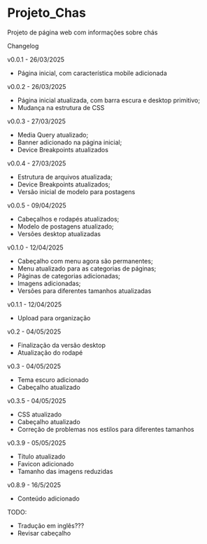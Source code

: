 # Projeto_Chas
 Projeto de página web com informações sobre chás


Changelog

v0.0.1 - 26/03/2025
* Página inicial, com característica mobile adicionada

v0.0.2 - 26/03/2025
* Página inicial atualizada, com barra escura e desktop primitivo;
* Mudança na estrutura de CSS

v0.0.3 - 27/03/2025
* Media Query atualizado;
* Banner adicionado na página inicial;
* Device Breakpoints atualizados

v0.0.4 - 27/03/2025
* Estrutura de arquivos atualizada;
* Device Breakpoints atualizados;
* Versão inicial de modelo para postagens

v0.0.5 - 09/04/2025
* Cabeçalhos e rodapés atualizados;
* Modelo de postagens atualizado;
* Versões desktop atualizadas

v0.1.0 - 12/04/2025 
* Cabeçalho com menu agora são permanentes;
* Menu atualizado para as categorias de páginas;
* Páginas de categorias adicionadas;
* Imagens adicionadas;
* Versões para diferentes tamanhos atualizadas

v0.1.1 - 12/04/2025
* Upload para organização

v0.2 - 04/05/2025
* Finalização da versão desktop
* Atualização do rodapé

v0.3 - 04/05/2025
* Tema escuro adicionado
* Cabeçalho atualizado

v0.3.5 - 04/05/2025
* CSS atualizado
* Cabeçalho atualizado
* Correção de problemas nos estilos para diferentes tamanhos

v0.3.9 - 05/05/2025
* Título atualizado
* Favicon adicionado
* Tamanho das imagens reduzidas

v0.8.9 - 16/5/2025
* Conteúdo adicionado

TODO:

* Tradução em inglês???
* Revisar cabeçalho